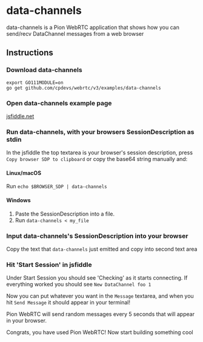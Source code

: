 # data-channels
data-channels is a Pion WebRTC application that shows how you can send/recv DataChannel messages from a web browser

## Instructions
### Download data-channels
```
export GO111MODULE=on
go get github.com/cpdevs/webrtc/v3/examples/data-channels
```

### Open data-channels example page
[jsfiddle.net](https://jsfiddle.net/t3johb5g/2/)

### Run data-channels, with your browsers SessionDescription as stdin
In the jsfiddle the top textarea is your browser's session description, press `Copy browser SDP to clipboard` or copy the base64 string manually and:
#### Linux/macOS
Run `echo $BROWSER_SDP | data-channels`
#### Windows
1. Paste the SessionDescription into a file.
1. Run `data-channels < my_file`

### Input data-channels's SessionDescription into your browser
Copy the text that `data-channels` just emitted and copy into second text area

### Hit 'Start Session' in jsfiddle
Under Start Session you should see 'Checking' as it starts connecting. If everything worked you should see `New DataChannel foo 1`

Now you can put whatever you want in the `Message` textarea, and when you hit `Send Message` it should appear in your terminal!

Pion WebRTC will send random messages every 5 seconds that will appear in your browser.

Congrats, you have used Pion WebRTC! Now start building something cool
